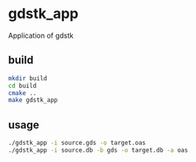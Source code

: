 # gdstk_app
Application of gdstk

## build

```sh
mkdir build
cd build
cmake ..
make gdstk_app
```

## usage

```sh
./gdstk_app -i source.gds -o target.oas
./gdstk_app -i source.db -b gds -o target.db -a oas
```
